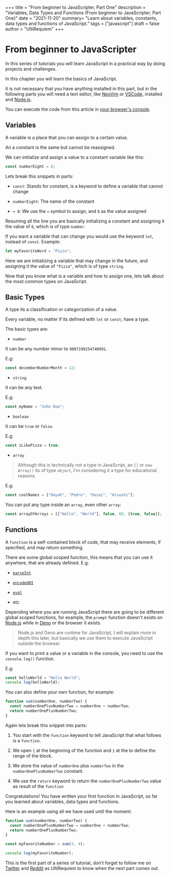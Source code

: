 +++
title = "From beginner to JavaScripter, Part One"
description = "Variables, Data Types and Functions (From beginner to JavaScripter, Part One)"
date = "2021-11-20"
summary= "Learn about variables, constants, data types and functions of JavaScript."
tags = ["javascript"]
draft = false
author = "UltiRequiem"
+++

# From beginner to JavaScripter

In this series of tutorials you will learn JavaScript in a practical
way by doing projects and challenges.

In this chapter you will learn the basics of JavaScript.

It is not necessary that you have anything installed in this part,
but in the following parts you will need a text editor,
like [NeoVim](https://neovim.io) or [VSCode](https://code.visualstudio.com),
installed and [Node.js](https://nodejs.org).

You can execute the code from this article in [your browser's console](https://stackoverflow.com/a/51145033/14720975).

## Variables

A variable is a place that you can assign to a certain value.

An a constant is the same but cannot be reassigned.

We can initialize and assign a value to a constant variable like this:

```javascript
const numberEight = 8;
```

Lets break this snippets in parts:

- `const`: Stands for constant, is a keyword to define a variable that cannot change

- `numberEight`: The name of the constant

- `= 8`: We use the `=` symbol to assign, and `8` as the value assigned

Resuming all the line you are basically initializing a constant
and assigning it the value of `8`, which is of type `number`.

If you want a variable that can change you would
use the keyword `let`, instead of `const`. Example:

```javascript
let myFavoriteWord = "Pizza";
```

Here we are initializing a variable that may change in the future,
and assigning it the value of `"Pizza"`, which is of type `string`.

Now that you know what is a variable and how to assign one,
lets talk about the most common types on JavaScript.

## Basic Types

A type its a classification or categorization of a value.

Every variable, no matter if its defined with `let` or `const`, have a type.

The basic types are:

- `number`

It can be any number minor to `9007199254740991`.

E.g:

```javascript
const decemberNumberMonth = 12;
```

- `string`

It can be any text.

E.g:

```javascript
const myName = "John Doe";
```

- `boolean`

It can be `true` or `false`.

E.g:

```javascript
const iLikePizza = true;
```

- `array`

> Although this is technically not a type in JavaScript, an `[]` or `new Array()`
its of type `object`, I'm considering it a type for educational reasons.

E.g:

```javascript
const coolNames = ["Dayah", "Pedro", "Dazai", "Atsushi"];
```

You can put any type inside an `array`, even other `array`:

```javascript
const arrayOfArrays = [["Hello", "World"], false, 89, [true, false]];
```

## Functions

A `function` is a self-contained block of code, that may receive elements, if specified,
and may return something.

There are some global scoped function, this means that you can use it anywhere,
that are already defined. E.g:

- [`parseInt`](https://developer.mozilla.org/en-US/docs/Web/JavaScript/Reference/Global_Objects/parseInt)

- [`encodeURI`](https://developer.mozilla.org/en-US/docs/Web/JavaScript/Reference/Global_Objects/encodeURI)

- [`eval`](https://developer.mozilla.org/en-US/docs/Web/JavaScript/Reference/Global_Objects/eval)

- etc

Depending where you are running JavaScript there are going to be
different global scoped functions, for example, the `prompt` function
doesn't exists on [Node.js](https://nodejs.org) while in [Deno](https://deno.land)
or the browser it exists.

> Node.js and Deno are runtime for JavaScript, I will explain more in depth
> this later, but basically we use them to execute JavaScript outside the browser.

If you want to print a value or a variable in the console, you need to use
the `console.log()` function.

E.g:

```javascript
const helloWorld = "Hello World";
console.log(helloWorld);
```

You can also define your own function, for example:

```javascript
function sum(numberOne, numberTwo) {
  const numberOnePlusNumberTwo = numberOne + numberTwo;
  return numberOnePlusNumberTwo;
}
```

Again lets break this snippet into parts:

1. You start with the `function` keyword to tell JavaScript
   that what follows is a `function`.

2. We open `{` at the beginning of the function and `}` at the to
   define the range of the block.

3. We store the value of `numberOne` plus `numberTwo` in
   the `numberOnePlusNumberTwo` constant.

4. We use the `return` keyword to return the `numberOnePlusNumberTwo` value
   as result of the `function`

Congratulations! You have written your first function in JavaScript, so far you
learned about variables, data types and functions.

Here is an example using all we have used until the moment:

```javascript
function sum(numberOne, numberTwo) {
  const numberOnePlusNumberTwo = numberOne + numberTwo;
  return numberOnePlusNumberTwo;
}

const myFavoriteNumber = sum(3, 4);

console.log(myFavoriteNumber);
```

This is the first part of a series of tutorial, don't forget to follow me
on [Twitter](https://twitter.com/UltiRequiem) and
[Reddit](https://www.reddit.com/u/UltiRequiem) as UltiRequiem to know
when the next part comes out.
